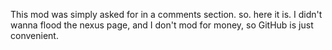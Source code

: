 This mod was simply asked for in a comments section. so. here it is. I didn't wanna flood the nexus page, and I don't mod for money, so GitHub is just convenient.
